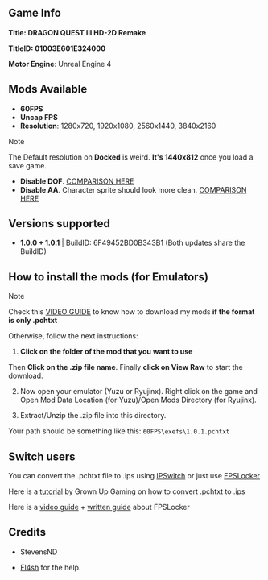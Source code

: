 ## Game Info

**Title: DRAGON QUEST III HD-2D Remake**

**TitleID: 01003E601E324000**

**Motor Engine**: Unreal Engine 4

## Mods Available

- **60FPS**
- **Uncap FPS**
- **Resolution**: 1280x720, 1920x1080, 2560x1440, 3840x2160

> [!NOTE]
The Default resolution on **Docked** is weird. **It's 1440x812** once you load a save game.

- **Disable DOF**. [COMPARISON HERE](https://imgsli.com/MzE4MDU5)
- **Disable AA**. Character sprite should look more clean. [COMPARISON HERE](https://imgsli.com/MzE4MzM5)

## Versions supported

- **1.0.0 + 1.0.1** | BuildID: 6F49452BD0B343B1 (Both updates share the BuildID)

## How to install the mods (for Emulators)

> [!NOTE]
Check this [VIDEO GUIDE](https://youtu.be/ij5fLfaZAWc?si=kBf1FVzheZY5SMgz) to know how to download my mods **if the format is only .pchtxt**

Otherwise, follow the next instructions:

1. **Click on the folder of the mod that you want to use**

Then **Click on the .zip file name**. Finally **click on View Raw** to start the download.

2. Now open your emulator (Yuzu or Ryujinx). Right click on the game and Open Mod Data Location (for Yuzu)/Open Mods Directory (for Ryujinx).

3. Extract/Unzip the .zip file into this directory.

Your path should be something like this: `60FPS\exefs\1.0.1.pchtxt`

## Switch users

You can convert  the .pchtxt file to .ips using [IPSwitch](https://github.com/3096/ipswitch) or just use [FPSLocker](https://github.com/masagrator/FPSLocker)

Here is a [tutorial](https://youtu.be/m-V6Rs2sm9w?si=-b10u6yv0dhih5Kk) by Grown Up Gaming on how to convert .pchtxt to .ips

Here is a [video guide](https://youtu.be/0X5g6HF7LB4?si=n-UtFAEAj2VtjEQQ) + [written guide](https://rentry.co/NSwitch60FPSLockerGuide) about FPSLocker

## Credits 

- StevensND

- [Fl4sh](https://github.com/Fl4sh9174/Switch-Ultrawide-Mods) for the help. 